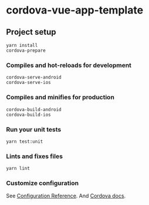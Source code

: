 # cordova-vue-app-template

## Project setup
```
yarn install
cordova-prepare
```

### Compiles and hot-reloads for development
```
cordova-serve-android
cordova-serve-ios
```

### Compiles and minifies for production
```
cordova-build-android
cordova-build-ios
```

### Run your unit tests
```
yarn test:unit
```

### Lints and fixes files
```
yarn lint
```

### Customize configuration
See [Configuration Reference](https://cli.vuejs.org/config/).
And [Cordova docs](https://cordova.apache.org/docs/en/latest/).
